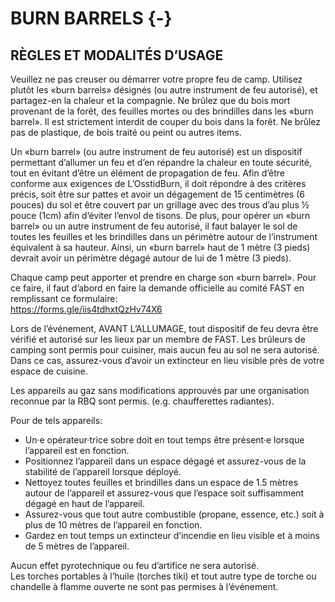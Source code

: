 # BURN BARRELS {-}

<h2><span>RÈGLES ET MODALITÉS D’USAGE</span></h2> 

Veuillez ne pas creuser ou démarrer votre propre feu de camp. Utilisez plutôt les «burn barrels» désignés (ou autre instrument de feu autorisé), et partagez-en la chaleur et la compagnie. Ne brûlez que du bois mort provenant de la forêt, des feuilles mortes ou des brindilles dans les «burn barrel». Il est strictement interdit de couper du bois dans la forêt. Ne brûlez pas de plastique, de bois traité ou peint ou autres items. 

Un «burn barrel» (ou autre instrument de feu autorisé) est un dispositif permettant d’allumer un  feu et d’en répandre la chaleur en toute sécurité, tout en évitant d’être un élément de propagation de feu. Afin d’être conforme aux exigences de L’OsstidBurn, il doit répondre à des critères précis, soit être sur pattes et avoir un dégagement de 15 centimètres (6 pouces) du sol et être couvert par un grillage avec des trous d’au plus ½ pouce (1cm) afin d’éviter l’envol de tisons. De plus, pour opérer un «burn barrel» ou  un autre instrument de feu autorisé, il faut balayer le sol de toutes les feuilles et les brindilles dans un périmètre autour de l’instrument  équivalent à sa hauteur. Ainsi, un «burn barrel»  haut de 1 mètre (3 pieds) devrait avoir un périmètre dégagé autour de lui de 1 mètre (3 pieds).  


Chaque camp peut apporter et prendre en charge  son «burn barrel». Pour ce faire, il faut  d’abord en faire la demande officielle au comité FAST en remplissant ce formulaire:  
https://forms.gle/iis4tdhxtQzHv74X6 


Lors de l’événement, AVANT L’ALLUMAGE, tout dispositif de feu devra être vérifié et autorisé sur les lieux par un membre de FAST. 
Les brûleurs de camping sont permis pour cuisiner, mais aucun feu au sol ne sera autorisé. Dans ce cas, assurez-vous d’avoir un extincteur en lieu visible près de votre espace de cuisine. 


Les appareils au gaz sans modifications approuvés par une organisation reconnue par la RBQ sont permis. (e.g. chaufferettes radiantes). 

Pour de tels appareils: 

* Un·e opérateur·trice sobre doit en tout temps être présent·e lorsque l’appareil est en fonction. 
* Positionnez l’appareil dans un espace dégagé et assurez-vous de la stabilité de l’appareil  lorsque déployé. 
* Nettoyez toutes feuilles et brindilles dans un espace de 1.5 mètres autour de l’appareil et assurez-vous que l’espace soit suffisamment dégagé en haut de l’appareil. 
* Assurez-vous que tout autre combustible  (propane, essence, etc.) soit à plus de 10  mètres de l’appareil en fonction. 
* Gardez en tout temps un extincteur d’incendie en lieu visible et à moins de 5 mètres de l’appareil. 


Aucun effet pyrotechnique ou feu d’artifice ne sera autorisé.  
Les torches portables à l’huile (torches tiki) et  tout autre type de torche ou chandelle à flamme ouverte ne sont pas permises à l’événement.
